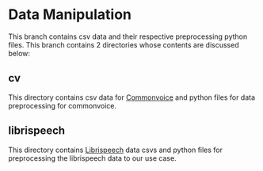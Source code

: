 # Data Manipulation

This branch contains csv data and their respective preprocessing python files. This branch contains 2 directories whose contents are discussed below:

## cv

This directory contains csv data for [Commonvoice](https://commonvoice.mozilla.org/en/datasets) and python files for data preprocessing for commonvoice.

## librispeech

This directory contains [Librispeech](https://www.openslr.org/12) data csvs and python files for preprocessing the librispeech data to our use case.
